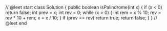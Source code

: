 // @leet start
class Solution {
  public boolean isPalindrome(int x) {
    if (x < 0)
      return false;
    int prev = x;
    int rev = 0;
    while (x > 0) {
      int rem = x % 10;
      rev = rev * 10 + rem;
      x = x / 10;
    }
    if (prev == rev)
      return true;
    return false;
  }
}
// @leet end
